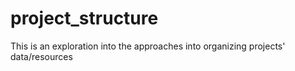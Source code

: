 # project_structure
This is an exploration into the approaches into organizing projects' data/resources
